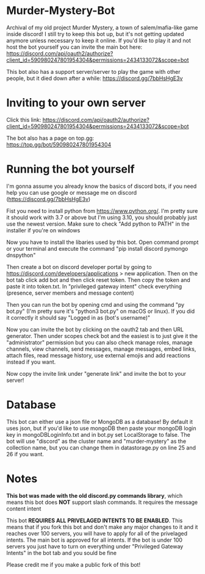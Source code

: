 # Murder-Mystery-Bot
Archival of my old project Murder Mystery, a town of salem/mafia-like game inside discord! I still try to keep this bot up, but it's not getting updated anymore unless necessary to keep it online. If you'd like to play it and not host the bot yourself you can invite the main bot here: https://discord.com/api/oauth2/authorize?client_id=590980247801954304&permissions=2434133072&scope=bot

This bot also has a support server/server to play the game with other people, but it died down after a while: https://discord.gg/7bbHsHgE3v

# Inviting to your own server
Click this link: https://discord.com/api/oauth2/authorize?client_id=590980247801954304&permissions=2434133072&scope=bot

The bot also has a page on top.gg: https://top.gg/bot/590980247801954304

# Running the bot yourself
I'm gonna assume you already know the basics of discord bots, if you need help you can use google or message me on discord (https://discord.gg/7bbHsHgE3v)

Fist you need to install python from https://www.python.org/. I'm pretty sure it should work with 3.7 or above but I'm using 3.10, you should probably just use the newest version. Make sure to check "Add python to PATH" in the installer if you're on windows

Now you have to install the libaries used by this bot. Open command prompt or your terminal and execute the command "pip install discord pymongo dnspython"

Then create a bot on discord developer portal by going to https://discord.com/developers/applications > new application. Then on the bot tab click add bot and then click reset token. Then copy the token and paste it into token.txt. In "privileged gateway intent" check everything (presence, server members and message content)

Then you can run the bot by opening cmd and using the command "py bot.py" (I'm pretty sure it's "python3 bot.py" on macOS or linux). If you did it correctly it should say "Logged in as (bot's username)"

Now you can invite the bot by clicking on the oauth2 tab and then URL generator. Then under scopes check bot and the easiest is to just give it the "administrator" permission but you can also check manage roles, manage channels, view channels, send messages, manage messages, embed links, attach files, read message history, use external emojis and add reactions instead if you want.

Now copy the invite link under "generate link" and invite the bot to your server!


# Database
This bot can either use a json file or MongoDB as a database! By default it uses json, but if you'd like to use mongoDB then paste your mongoDB login key in mongoDBLoginInfo.txt and in bot.py set LocalStorage to false. The bot will use "discord" as the cluster name and "murder-mystery" as the collection name, but you can change them in datastorage.py on line 25 and 26 if you want.

# Notes
**This bot was made with the old discord.py commands library**, which means this bot does **NOT** support slash commands. It requires the message content intent

This bot **REQUIRES ALL PRIVELAGED INTENTS TO BE ENABLED**. This means that if you fork this bot and don't make any major changes to it and it reaches over 100 servers, you will have to apply for all of the privelaged intents. The main bot is approved for all intents. If the bot is under 100 servers you just have to turn on everything under "Privileged Gateway Intents" in the bot tab and you sould be fine

Please credit me if you make a public fork of this bot!

